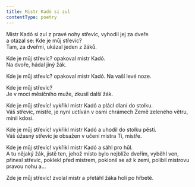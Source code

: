 ```yaml
---
title: Mistr Kadó si zul
contentType: poetry
---
```


<section>

Mistr Kadó si zul z pravé nohy střevíc, vyhodil jej za dveře  
a otázal se: Kde je můj střevíc?  
Tam, za dveřmi, ukázal jeden z žáků.  

Kde je můj střevíc? opakoval mistr Kadó.  
Na dvoře, hádal jiný žák.  

Kde je můj střevíc? opakoval mistr Kadó.
Na vaší levé noze.  

Kde je můj střevíc?  
Je v moci měsíčního muže, zkusil další žák.  

Kde je můj střevíc! vykřikl mistr Kadó a plácl dlaní do stolku.  
Váš střevíc, mistře, je nyní uctíván v osmi chrámech Země zeleného větru, mínil kdosi.  

Kde je můj střevíc! vykřikl mistr Kadó a uhodil do stolku pěstí.  
Váš úžasný střevíc je obsažen v učení mistra Ti, mistře.  

Kde je můj střevíc! vykřikl mistr Kadó a sáhl pro hůl.  
A tu nějaký žák, jistě ten, jehož místo bylo nejblíže dveřím, vyběhl ven, přinesl střevíc, poklekl před mistrem, poklonil se až k zemi, políbil mistrovu pravou nohu a…

Zde je můj střevíc! zvolal mistr a přetáhl žáka holí po hřbetě.

</section>
